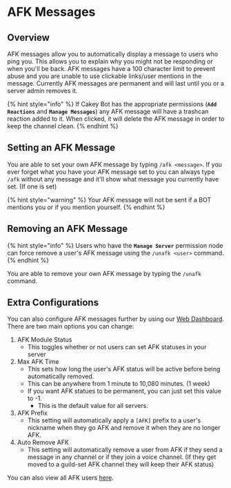 # AFK Messages

## Overview

AFK messages allow you to automatically display a message to users who ping you. This allows you to explain why you might not be responding or when you'll be back. AFK messages have a 100 character limit to prevent abuse and you are unable to use clickable links/user mentions in the message. Currently AFK messages are permanent and will last until you or a server admin removes it.

{% hint style="info" %}
If Cakey Bot has the appropriate permissions (**`Add Reactions`** and **`Manage Messages`**) any AFK message will have a trashcan reaction added to it. When clicked, it will delete the AFK message in order to keep the channel clean.
{% endhint %}

## Setting an AFK Message

You are able to set your own AFK message by typing `/afk <message>`. If you ever forget what you have your AFK message set to you can always type `/afk` without any message and it'll show what message you currently have set. (If one is set)

{% hint style="warning" %}
Your AFK message will not be sent if a BOT mentions you or if you mention yourself.
{% endhint %}

## Removing an AFK Message

{% hint style="info" %}
Users who have the **`Manage Server`** permission node can force remove a user's AFK message using the `/unafk <user>` command.
{% endhint %}

You are able to remove your own AFK message by typing the `/unafk` command.

## Extra Configurations

You can also configure AFK messages further by using our [Web Dashboard](https://cakeybot.app/dashboard/public). There are two main options you can change:

1. AFK Module Status
   * This toggles whether or not users can set AFK statuses in your server
2. Max AFK Time
   * This sets how long the user's AFK status will be active before being automatically removed.
   * This can be anywhere from 1 minute to 10,080 minutes. (1 week)
   * If you want AFK statues to be permanent, you can just set this value to -1.
     * This is the default value for all servers.
3. AFK Prefix
   * This setting will automatically apply a `[AFK]` prefix to a user's nickname when they go AFK and remove it when they are no longer AFK.
4. Auto Remove AFK
   * This setting will automatically remove a user from AFK if they send a message in any channel or if they join a voice channel. (If they get moved to a guild-set AFK channel they will keep their AFK status)

You can also view all AFK users [here](https://cakeybot.app/dashboard/public/afk-list).
